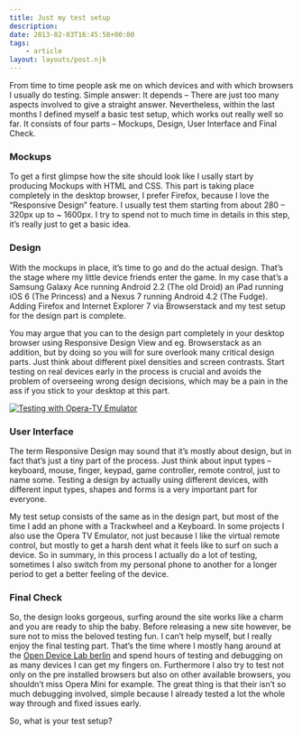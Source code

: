 ```yaml
---
title: Just my test setup
description: 
date: 2013-02-03T16:45:58+00:00
tags:
    - article
layout: layouts/post.njk
---
```


From time to time people ask me on which devices and with which browsers I usually do testing. Simple answer: It depends – There are just too many aspects involved to give a straight answer. Nevertheless, within the last months I defined myself a basic test setup, which works out really well so far. It consists of four parts – Mockups, Design, User Interface and Final Check.

### Mockups

To get a first glimpse how the site should look like I usally start by producing Mockups with HTML and CSS. This part is taking place completely in the desktop browser, I prefer Firefox, because I love the “Responsive Design” feature. I usually test them starting from about 280 – 320px up to ~ 1600px. I try to spend not to much time in details in this step, it’s really just to get a basic idea.

### Design

With the mockups in place, it’s time to go and do the actual design. That’s the stage where my little device friends enter the game. In my case that’s a Samsung Galaxy Ace running Android 2.2 (The old Droid) an iPad running iOS 6 (The Princess) and a Nexus 7 running Android 4.2 (The Fudge). Adding Firefox and Internet Explorer 7 via Browserstack and my test setup for the design part is complete.

You may argue that you can to the design part completely in your desktop browser using Responsive Design View and eg. Browserstack as an addition, but by doing so you will for sure overlook many critical design parts. Just think about different pixel densities and screen contrasts. Start testing on real devices early in the process is crucial and avoids the problem of overseeing wrong design decisions, which may be a pain in the ass if you stick to your desktop at this part.

[![Testing with Opera-TV Emulator](http://justmarkup.com/log/wp-content/uploads/2013/02/opera-tv-1024x575.png)](http://justmarkup.com/log/wp-content/uploads/2013/02/opera-tv.png)

### User Interface

The term Responsive Design may sound that it’s mostly about design, but in fact that’s just a tiny part of the process. Just think about input types – keyboard, mouse, finger, keypad, game controller, remote control, just to name some. Testing a design by actually using different devices, with different input types, shapes and forms is a very important part for everyone.

My test setup consists of the same as in the design part, but most of the time I add an phone with a Trackwheel and a Keyboard. In some projects I also use the Opera TV Emulator, not just because I like the virtual remote control, but mostly to get a harsh dent what it feels like to surf on such a device. So in summary, in this process I actually do a lot of testing, sometimes I also switch from my personal phone to another for a longer period to get a better feeling of the device.

### Final Check

So, the design looks gorgeous, surfing around the site works like a charm and you are ready to ship the baby. Before releasing a new site however, be sure not to miss the beloved testing fun. I can’t help myself, but I really enjoy the final testing part. That’s the time where I mostly hang around at the [Open Device Lab berlin](http://opendevicelab.com/#!odl=198) and spend hours of testing and debugging on as many devices I can get my fingers on. Furthermore I also try to test not only on the pre installed browsers but also on other available browsers, you shouldn’t miss Opera Mini for example. The great thing is that their isn’t so much debugging involved, simple because I already tested a lot the whole way through and fixed issues early.

So, what is your test setup?
